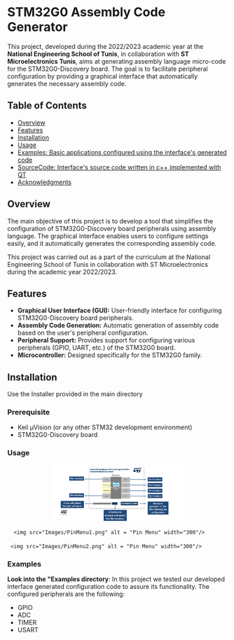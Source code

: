 # STM32G0 Assembly Code Generator

This project, developed during the 2022/2023 academic year at the **National Engineering School of Tunis**, in collaboration with **ST Microelectronics Tunis**, aims at generating assembly language micro-code for the STM32G0-Discovery board. The goal is to facilitate peripheral configuration by providing a graphical interface that automatically generates the necessary assembly code.

## Table of Contents
- [Overview](#overview)
- [Features](#features)
- [Installation](#installation)
- [Usage](#usage)
- [Examples: Basic applications configured using the interface's generated code ](#Examples)
- [SourceCode: Interface's source code written in c++ implemented with QT](#Source-Code)
- [Acknowledgments](#acknowledgments)

## Overview

The main objective of this project is to develop a tool that simplifies the configuration of STM32G0-Discovery board peripherals using assembly language. The graphical interface enables users to configure settings easily, and it automatically generates the corresponding assembly code.

This project was carried out as a part of the curriculum at the National Engineering School of Tunis in collaboration with ST Microelectronics during the academic year 2022/2023.

## Features

- **Graphical User Interface (GUI):** User-friendly interface for configuring STM32G0-Discovery board peripherals.
- **Assembly Code Generation:** Automatic generation of assembly code based on the user's peripheral configuration.
- **Peripheral Support:** Provides support for configuring various peripherals (GPIO, UART, etc.) of the STM32G0 board.
- **Microcontroller:** Designed specifically for the STM32G0 family.

## Installation
   Use the Installer provided in the main directory

### Prerequisite
- Keil µVision (or any other STM32 development environment)
- STM32G0-Discovery board

### Usage
<p align="center">
    <img src="Images/Main_Menu.png" alt = "Pin Menu" width="300"/>
   
      <img src="Images/PinMenu1.png" alt = "Pin Menu" width="300"/>
    
     <img src="Images/PinMenu2.png" alt = "Pin Menu" width="300"/>
 
</p>

### Examples
**Look into the "Examples directory**:
In this project we tested our developed interface generated configuration code to assure its functionality. The configured peripherals are the following:
<ul>
  <li>GPIO</li>
  <li>ADC</li>
  <li>TIMER</li>
  <li>USART</li>
</ul>


